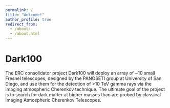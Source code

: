 ```yaml
---
permalink: /
title: "Welcome!"
author_profile: true
redirect_from: 
  - /about/
  - /about.html
---
```




Dark100
======
The ERC consolidator project Dark100 will deploy an array of ~10 small Fresnel telescopes, designed by the PANOSETI group at University of San Diego, and use them for the detection of >10 TeV gamma rays via the imaging atmospheric Cherenkov technique. The ultimate goal of the project is to search for dark matter at higher masses than are probed by classical Imaging Atmospheric Cherenkov Telescopes.
